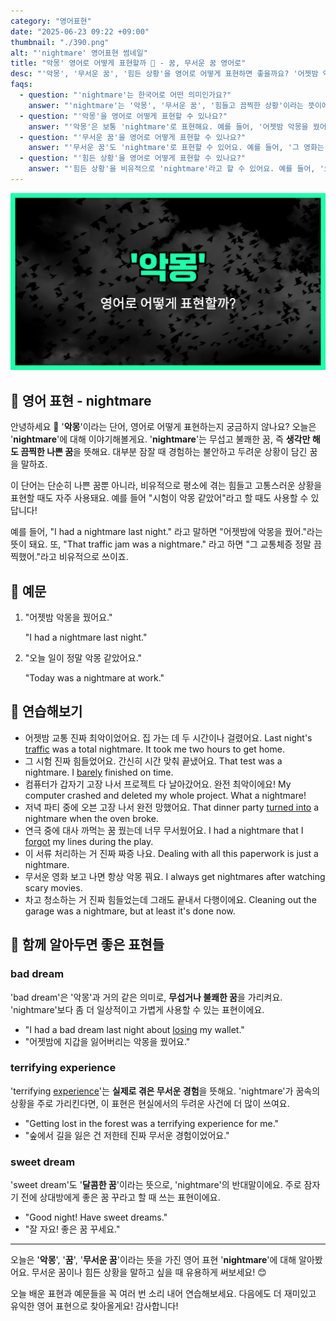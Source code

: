 ```yaml
---
category: "영어표현"
date: "2025-06-23 09:22 +09:00"
thumbnail: "./390.png"
alt: "'nightmare' 영어표현 썸네일"
title: "악몽' 영어로 어떻게 표현할까 🌙 - 꿈, 무서운 꿈 영어로"
desc: "'악몽', '무서운 꿈', '힘든 상황'을 영어로 어떻게 표현하면 좋을까요? '어젯밤 악몽을 꿨어요.', '오늘 일이 정말 악몽 같았어요.' 등을 영어로 표현하는 법을 배워봅시다. 다양한 예문을 통해서 연습하고 본인의 표현으로 만들어 보세요."
faqs:
  - question: "'nightmare'는 한국어로 어떤 의미인가요?"
    answer: "'nightmare'는 '악몽', '무서운 꿈', '힘들고 끔찍한 상황'이라는 뜻이에요. 무섭고 불쾌한 꿈뿐 아니라, 힘든 경험이나 곤란한 상황을 비유적으로 표현할 때도 사용해요."
  - question: "'악몽'을 영어로 어떻게 표현할 수 있나요?"
    answer: "'악몽'은 보통 'nightmare'로 표현해요. 예를 들어, '어젯밤 악몽을 꿨어요'는 'I had a nightmare last night.'라고 말해요."
  - question: "'무서운 꿈'을 영어로 어떻게 표현할 수 있나요?"
    answer: "'무서운 꿈'도 'nightmare'로 표현할 수 있어요. 예를 들어, '그 영화는 무서운 악몽을 연상시켰어요'는 'The movie reminded me of a scary nightmare.'라고 해요."
  - question: "'힘든 상황'을 영어로 어떻게 표현할 수 있나요?"
    answer: "'힘든 상황'을 비유적으로 'nightmare'라고 할 수 있어요. 예를 들어, '오늘 일이 정말 악몽 같았어요'는 'Today was a nightmare at work.'라고 말해요."
---
```


!['nightmare' 영어표현](./390.png)

## 🌟 영어 표현 - nightmare

안녕하세요 👋 '**악몽**'이라는 단어, 영어로 어떻게 표현하는지 궁금하지 않나요? 오늘은 '**nightmare**'에 대해 이야기해볼게요. '**nightmare**'는 무섭고 불쾌한 꿈, 즉 **생각만 해도 끔찍한 나쁜 꿈**을 뜻해요. 대부분 잠잘 때 경험하는 불안하고 두려운 상황이 담긴 꿈을 말하죠.

이 단어는 단순히 나쁜 꿈뿐 아니라, 비유적으로 평소에 겪는 힘들고 고통스러운 상황을 표현할 때도 자주 사용돼요. 예를 들어 "시험이 악몽 같았어"라고 할 때도 사용할 수 있답니다!

예를 들어, "I had a nightmare last night." 라고 말하면 "어젯밤에 악몽을 꿨어."라는 뜻이 돼요. 또, "That traffic jam was a nightmare." 라고 하면 "그 교통체증 정말 끔찍했어."라고 비유적으로 쓰이죠.

## 📖 예문

1. "어젯밤 악몽을 꿨어요."

   "I had a nightmare last night."

2. "오늘 일이 정말 악몽 같았어요."

   "Today was a nightmare at work."

## 💬 연습해보기

<ul data-interactive-list>

  <li data-interactive-item>
    <span data-toggler>어젯밤 교통 진짜 최악이었어요. 집 가는 데 두 시간이나 걸렸어요.</span>
    <span data-answer>Last night's <a href="/blog/in-english/384.traffic/">traffic</a> was a total nightmare. It took me two hours to get home.</span>
  </li>

  <li data-interactive-item>
    <span data-toggler>그 시험 진짜 힘들었어요. 간신히 시간 맞춰 끝냈어요.</span>
    <span data-answer>That test was a nightmare. I <a href="/blog/in-english/078.barely/">barely</a> finished on time.</span>
  </li>

  <li data-interactive-item>
    <span data-toggler>컴퓨터가 갑자기 고장 나서 프로젝트 다 날아갔어요. 완전 최악이에요!</span>
    <span data-answer>My computer crashed and deleted my whole project. What a nightmare!</span>
  </li>

  <li data-interactive-item>
    <span data-toggler>저녁 파티 중에 오븐 고장 나서 완전 망했어요.</span>
    <span data-answer>That dinner party <a href="/blog/in-english/400.turn-into/">turned into</a> a nightmare when the oven broke.</span>
  </li>

  <li data-interactive-item>
    <span data-toggler>연극 중에 대사 까먹는 꿈 꿨는데 너무 무서웠어요.</span>
    <span data-answer>I had a nightmare that I <a href="/blog/in-english/023.forget/">forgot</a> my lines during the play.</span>
  </li>

  <li data-interactive-item>
    <span data-toggler>이 서류 처리하는 거 진짜 짜증 나요.</span>
    <span data-answer>Dealing with all this paperwork is just a nightmare.</span>
  </li>

  <li data-interactive-item>
    <span data-toggler>무서운 영화 보고 나면 항상 악몽 꿔요.</span>
    <span data-answer>I always get nightmares after watching scary movies.</span>
  </li>

  <li data-interactive-item>
    <span data-toggler>차고 청소하는 거 진짜 힘들었는데 그래도 끝내서 다행이에요.</span>
    <span data-answer>Cleaning out the garage was a nightmare, but at least it's done now.</span>
  </li>

</ul>

## 🤝 함께 알아두면 좋은 표현들

### bad dream

'bad dream'은 '악몽'과 거의 같은 의미로, **무섭거나 불쾌한 꿈**을 가리켜요. 'nightmare'보다 좀 더 일상적이고 가볍게 사용할 수 있는 표현이에요.

- "I had a bad dream last night about [losing](/blog/in-english/457.lose/) my wallet."
- "어젯밤에 지갑을 잃어버리는 악몽을 꿨어요."

### terrifying experience

'terrifying [experience](/blog/in-english/415.experience/)'는 **실제로 겪은 무서운 경험**을 뜻해요. 'nightmare'가 꿈속의 상황을 주로 가리킨다면, 이 표현은 현실에서의 두려운 사건에 더 많이 쓰여요.

- "Getting lost in the forest was a terrifying experience for me."
- "숲에서 길을 잃은 건 저한테 진짜 무서운 경험이었어요."

### sweet dream

'sweet dream'도 '**달콤한 꿈**'이라는 뜻으로, 'nightmare'의 반대말이에요. 주로 잠자기 전에 상대방에게 좋은 꿈 꾸라고 할 때 쓰는 표현이에요.

- "Good night! Have sweet dreams."
- "잘 자요! 좋은 꿈 꾸세요."

---

오늘은 '**악몽**', '**꿈**', '**무서운 꿈**'이라는 뜻을 가진 영어 표현 '**nightmare**'에 대해 알아봤어요. 무서운 꿈이나 힘든 상황을 말하고 싶을 때 유용하게 써보세요! 😊

오늘 배운 표현과 예문들을 꼭 여러 번 소리 내어 연습해보세요. 다음에도 더 재미있고 유익한 영어 표현으로 찾아올게요! 감사합니다!

